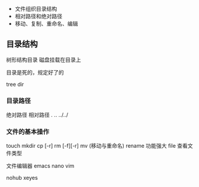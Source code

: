 - 文件组织目录结构
- 相对路径和绝对路径
- 移动、复制、重命名、编辑

## 目录结构
树形结构目录
磁盘挂载在目录上

目录是死的，规定好了的

tree dir

### 目录路径
绝对路径
相对路径
.
..
../../

### 文件的基本操作
touch
mkdir
cp [-r]
rm [-f][-r]
mv (移动与重命名)
rename 功能强大
file 查看文件类型

文件编辑器
emacs nano vim

nohub xeyes
